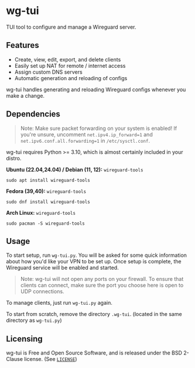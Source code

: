 # wg-tui
TUI tool to configure and manage a Wireguard server.

## Features
- Create, view, edit, export, and delete clients
- Easily set up NAT for remote / internet access
- Assign custom DNS servers
- Automatic generation and reloading of configs

wg-tui handles generating and reloading Wireguard configs whenever you make a change.

## Dependencies

> Note: Make sure packet forwarding on your system is enabled! If you're unsure, uncomment `net.ipv4.ip_forward=1` and `net.ipv6.conf.all.forwarding=1` in `/etc/sysctl.conf`.

wg-tui requires Python >= 3.10, which is almost certainly included in your distro.

**Ubuntu (22.04,24.04) / Debian (11, 12):** `wireguard-tools`

```
sudo apt install wireguard-tools
```

**Fedora (39,40):** `wireguard-tools`
```
sudo dnf install wireguard-tools
```

**Arch Linux:** `wireguard-tools`

```
sudo pacman -S wireguard-tools
```

## Usage
To start setup, run `wg-tui.py`. You will be asked for some quick information about how you'd like your VPN to be set up.
Once setup is complete, the Wireguard service will be enabled and started.

> Note: wg-tui will not open any ports on your firewall. To ensure that clients can connect, make sure the port you choose here is open to UDP connections.

To manage clients, just run `wg-tui.py` again.

To start from scratch, remove the directory `.wg-tui`. (located in the same directory as `wg-tui.py`)

## Licensing
wg-tui is Free and Open Source Software, and is released under the BSD 2-Clause license. (See [`LICENSE`](LICENSE))
